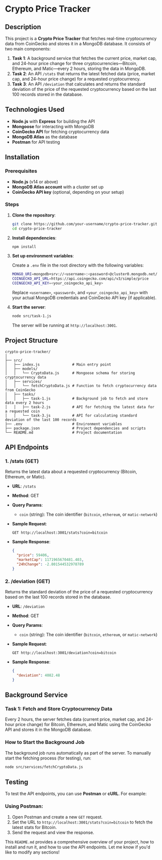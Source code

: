 # Crypto Price Tracker

## Description

This project is a **Crypto Price Tracker** that fetches real-time cryptocurrency data from CoinGecko and stores it in a MongoDB database. It consists of two main components:

1. **Task 1**: A background service that fetches the current price, market cap, and 24-hour price change for three cryptocurrencies—Bitcoin, Ethereum, and Matic—every 2 hours, storing the data in MongoDB.
2. **Task 2**: An API `/stats` that returns the latest fetched data (price, market cap, and 24-hour price change) for a requested cryptocurrency.
3. **Task 3**: An API `/deviation` that calculates and returns the standard deviation of the price of the requested cryptocurrency based on the last 100 records stored in the database.

## Technologies Used

- **Node.js** with **Express** for building the API
- **Mongoose** for interacting with MongoDB
- **CoinGecko API** for fetching cryptocurrency data
- **MongoDB Atlas** as the database
- **Postman** for API testing

## Installation

### Prerequisites

- **Node.js** (v14 or above)
- **MongoDB Atlas account** with a cluster set up
- **CoinGecko API key** (optional, depending on your setup)

### Steps

1. **Clone the repository**:

   ```bash
   git clone https://github.com/your-username/crypto-price-tracker.git
   cd crypto-price-tracker
   ```
2. **Install dependencies**:

   ```bash
   npm install
   ```
3. **Set up environment variables**:

   Create a `.env` file in the root directory with the following variables:

   ```bash
   MONGO_URI=mongodb+srv://<username>:<password>@cluster0.mongodb.net/myDB?retryWrites=true&w=majority
   COINGECKO_API_URL=https://api.coingecko.com/api/v3/simple/price
   COINGECKO_API_KEY=<your_coingecko_api_key>
   ```

   Replace `<username>`, `<password>`, and `<your_coingecko_api_key>` with your actual MongoDB credentials and CoinGecko API key (if applicable).
4. **Start the server**:

   ```bash
   node src/task-1.js
   ```

   The server will be running at `http://localhost:3001`.

## Project Structure

```
crypto-price-tracker/
│
├── src/
│   ├── index.js               # Main entry point
│   ├── models/
│   │   └── CryptoData.js      # Mongoose schema for storing cryptocurrency data
│   ├── services/
│   │   └── fetchCryptoData.js # Function to fetch cryptocurrency data from CoinGecko
│   ├── tasks/
│   │   ├── task-1.js          # Background job to fetch and store data every 2 hours
│   │   ├── task-2.js          # API for fetching the latest data for a requested coin
│   │   └── task-3.js          # API for calculating standard deviation of the last 100 records
├── .env                       # Environment variables
├── package.json               # Project dependencies and scripts
└── README.md                  # Project documentation
```

## API Endpoints

### 1. **/stats** (GET)

Returns the latest data about a requested cryptocurrency (Bitcoin, Ethereum, or Matic).

- **URL**: `/stats`
- **Method**: GET
- **Query Params**:

  - `coin` (string): The coin identifier (`bitcoin`, `ethereum`, or `matic-network`)
- **Sample Request**:

  ```http
  GET http://localhost:3001/stats?coin=bitcoin
  ```
- **Sample Response**:

  ```json
  {
    "price": 59406,
    "marketCap": 1171965670481.403,
    "24hChange": -2.801544532978789
  }
  ```

### 2. **/deviation** (GET)

Returns the standard deviation of the price of a requested cryptocurrency based on the last 100 records stored in the database.

- **URL**: `/deviation`
- **Method**: GET
- **Query Params**:

  - `coin` (string): The coin identifier (`bitcoin`, `ethereum`, or `matic-network`)
- **Sample Request**:

  ```http
  GET http://localhost:3001/deviation?coin=bitcoin
  ```
- **Sample Response**:

  ```json
  {
    "deviation": 4082.48
  }
  ```

## Background Service

### Task 1: Fetch and Store Cryptocurrency Data

Every 2 hours, the server fetches data (current price, market cap, and 24-hour price change) for Bitcoin, Ethereum, and Matic using the CoinGecko API and stores it in the MongoDB database.

### How to Start the Background Job

The background job runs automatically as part of the server. To manually start the fetching process (for testing), run:

```bash
node src/services/fetchCryptoData.js
```

## Testing

To test the API endpoints, you can use **Postman** or **cURL**. For example:

### Using Postman:

1. Open Postman and create a new `GET` request.
2. Set the URL to `http://localhost:3001/stats?coin=bitcoin` to fetch the latest stats for Bitcoin.
3. Send the request and view the response.

This `README.md` provides a comprehensive overview of your project, how to install and run it, and how to use the API endpoints. Let me know if you'd like to modify any sections!
